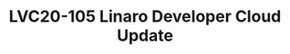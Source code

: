 ---
categories:
- lvc20
description: 'Slack channel to chat with speakers during the broadcast: https://linaroconnect.slack.com/archives/C01ATG7S6JJ<br><br>Linaro
  Developer Cloud is the Arm64 based open source cloud and has engaged deeply with
  multiple open source community. Now LDC can support not only the virtual machine
  but also the Kubernetes service for multiple users.<br>In this presentation, we
  will talk about the structure of Linaro Developer Cloud now and the bare metal as
  a service. With bare mental support, the Linaro Colo can be refined to improve resource
  utilization, as well as offer the hardware resilient for the different communities
  as the extendable arm64 backend CI pools.'
image: /assets/images/featured-images/lvc20/LVC20-105.png
session_id: LVC20-105
session_room: '[Track 3] DataCenter'
session_slot:
  end_time: 2020-09-22 12:40
  start_time: 2020-09-22 12:15
session_speakers:
- speaker_bio: Have been working on arm64 server infra softwares for 7+ years. Such
    as linux kernel, distros, OpenStack, k8s etc. Now working on OpenStack &amp; k8s
    integration project magnum.
  speaker_company: Linaro
  speaker_image: http://avatars.sched.co/2/a8/10468717/avatar.jpg.320x320px.jpg?751
  speaker_name: Xinliang Liu
  speaker_position: Senior Software Engineer
  speaker_role: attendee, speaker
- speaker_bio: Kevin Zhao is currently the tech lead at Linaro Developer Cloud. Now,
    he is serving as the Core Reviewer for OpenStack Zun project and maintainer for
    virtual-kubelet OpenStack provider. He is also an active contributor in Kolla
    and Nova, mainly focusing on making OpenStack work fine on AArch64. His expertise
    including container and Kubernetes related technologies, deployment and management
    of containerized applications, etc.
  speaker_company: Linaro
  speaker_image: http://avatars.sched.co/8/52/8935361/avatar.jpg.320x320px.jpg?1f1
  speaker_name: Kevin Zhao
  speaker_position: Tech Lead, Linaro - LDCG - devops
  speaker_role: attendee, speaker
session_track: Data Center
tag: session
tags: Data Center
title: LVC20-105 Linaro Developer Cloud Update
amazon_s3_presentation_url: https://static.linaro.org/connect/lvc20/presentations/LVC20-105-0.pdf
amazon_s3_video_url: https://static.linaro.org/connect/lvc20/videos/lvc20-105.mp4
---